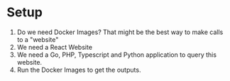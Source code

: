 # Setup

1) Do we need Docker Images? That might be the best way to make calls to a "website"
2) We need a React Website
3) We need a Go, PHP, Typescript and Python application to query this website.
4) Run the Docker Images to get the outputs.